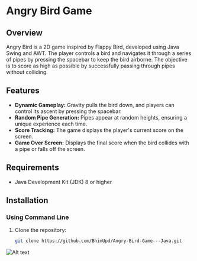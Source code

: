 # Angry Bird Game

## Overview

Angry Bird is a 2D game inspired by Flappy Bird, developed using Java Swing and AWT. The player controls a bird and navigates it through a series of pipes by pressing the spacebar to keep the bird airborne. The objective is to score as high as possible by successfully passing through pipes without colliding.

## Features

- **Dynamic Gameplay:** Gravity pulls the bird down, and players can control its ascent by pressing the spacebar.
- **Random Pipe Generation:** Pipes appear at random heights, ensuring a unique experience each time.
- **Score Tracking:** The game displays the player's current score on the screen.
- **Game Over Screen:** Displays the final score when the bird collides with a pipe or falls off the screen.

## Requirements

- Java Development Kit (JDK) 8 or higher

## Installation

### Using Command Line

1. Clone the repository:
   ```bash
   git clone https://github.com/BhimUpd/Angry-Bird-Game---Java.git


![Alt text](project_resources/gamebg.png)

